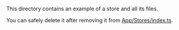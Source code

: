 This directory contains an example of a store and all its files.

You can safely delete it after removing it from [App/Stores/index.ts](../index.ts).
